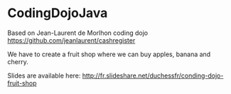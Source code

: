 # CodingDojoJava

Based on Jean-Laurent de Morlhon coding dojo https://github.com/jeanlaurent/cashregister

We have to create a fruit shop where we can buy apples, banana and cherry.

Slides are available here: http://fr.slideshare.net/duchessfr/conding-dojo-fruit-shop
